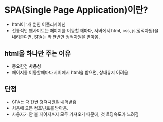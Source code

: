 # SPA(Single Page Application)이란?
- html이 1개 뿐인 어플리케이션
- 전통적인 웹사이트는 페이지를 이동할 때마다, 서버에서 html, css, js(정적자원)을 내려준다면, SPA는 딱 한번만 정적자원을 받아옴.

## html을 하나만 주는 이유
- 중요한건 **사용성**
- 페이지를 이동할때마다 서버에서 html을 받으면, 상태유지 어려움

## 단점
- SPA는 딱 한번 정적자원을 내려받음
- 처음에 모든 컴포넌트를 받아옴.
- 사용자가 안 볼 페이지까지 모두 가져오기 때문에, 첫 로딩속도가 느려짐
